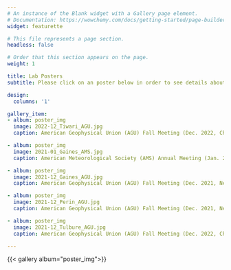 ```yaml
---
# An instance of the Blank widget with a Gallery page element.
# Documentation: https://wowchemy.com/docs/getting-started/page-builder/
widget: featurette

# This file represents a page section.
headless: false

# Order that this section appears on the page.
weight: 1

title: Lab Posters
subtitle: Please click on an poster below in order to see details about the event at which the poster was presented. 

design:
  columns: '1'

gallery_item:
- album: poster_img
  image: 2022-12_Tiwari_AGU.jpg
  caption: American Geophysical Union (AGU) Fall Meeting (Dec. 2022, Chicago, Illinois)

- album: poster_img
  image: 2021-01_Gaines_AMS.jpg
  caption: American Meteorological Society (AMS) Annual Meeting (Jan. 2021, New Orleans, Louisiana)

- album: poster_img
  image: 2021-12_Gaines_AGU.jpg
  caption: American Geophysical Union (AGU) Fall Meeting (Dec. 2021, New Orleans, Louisiana)

- album: poster_img
  image: 2021-12_Perin_AGU.jpg
  caption: American Geophysical Union (AGU) Fall Meeting (Dec. 2021, New Orleans, Louisiana)

- album: poster_img
  image: 2021-12_Tulbure_AGU.jpg
  caption: American Geophysical Union (AGU) Fall Meeting (Dec. 2022, Chicago, Illinois)

---
```


{{< gallery album="poster_img">}}
